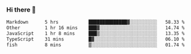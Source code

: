 ### Hi there 👋

<!--
**WShiBin/WShiBin** is a ✨ _special_ ✨ repository because its `README.md` (this file) appears on your GitHub profile.

Here are some ideas to get you started:

- 🔭 I’m currently working on ...
- 🌱 I’m currently learning ...
- 👯 I’m looking to collaborate on ...
- 🤔 I’m looking for help with ...
- 💬 Ask me about ...
- 📫 How to reach me: ...
- 😄 Pronouns: ...
- ⚡ Fun fact: ...
-->

<!--START_SECTION:waka-->

```txt
Markdown      5 hrs           ██████████████▓░░░░░░░░░░   58.33 %
Other         1 hr 16 mins    ███▓░░░░░░░░░░░░░░░░░░░░░   14.74 %
JavaScript    1 hr 8 mins     ███▒░░░░░░░░░░░░░░░░░░░░░   13.35 %
TypeScript    31 mins         █▓░░░░░░░░░░░░░░░░░░░░░░░   06.10 %
fish          8 mins          ▒░░░░░░░░░░░░░░░░░░░░░░░░   01.74 %
```

<!--END_SECTION:waka-->
